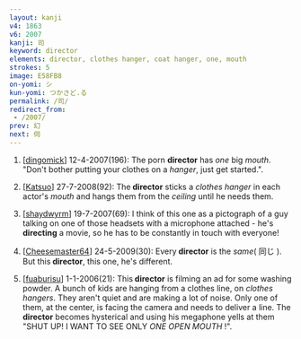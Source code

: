 ```yaml
---
layout: kanji
v4: 1863
v6: 2007
kanji: 司
keyword: director
elements: director, clothes hanger, coat hanger, one, mouth
strokes: 5
image: E58FB8
on-yomi: シ
kun-yomi: つかさど.る
permalink: /司/
redirect_from:
 - /2007/
prev: 幻
next: 伺
---
```


1) [<a href="http://kanji.koohii.com/profile/dingomick">dingomick</a>] 12-4-2007(196): The porn <strong>director</strong> has <em>one</em> big <em>mouth</em>. &quot;Don&#039;t bother putting your clothes on a <em>hanger</em>, just get started.&quot;.

2) [<a href="http://kanji.koohii.com/profile/Katsuo">Katsuo</a>] 27-7-2008(92): The<strong> director</strong> sticks a <em>clothes hanger</em> in each actor&#039;s <em>mouth</em> and hangs them from the <em>ceiling</em> until he needs them.

3) [<a href="http://kanji.koohii.com/profile/shaydwyrm">shaydwyrm</a>] 19-7-2007(69): I think of this one as a pictograph of a guy talking on one of those headsets with a microphone attached - he&#039;s <strong>directing</strong> a movie, so he has to be constantly in touch with everyone!

4) [<a href="http://kanji.koohii.com/profile/Cheesemaster64">Cheesemaster64</a>] 24-5-2009(30): Every<strong> director</strong> is the <em>same</em>( 同じ ). But this<strong> director</strong>, this one, he&#039;s different.

5) [<a href="http://kanji.koohii.com/profile/fuaburisu">fuaburisu</a>] 1-1-2006(21): This<strong> director</strong> is filming an ad for some washing powder. A bunch of kids are hanging from a clothes line, on <em>clothes hangers</em>. They aren&#039;t quiet and are making a lot of noise. Only one of them, at the center, is facing the camera and needs to deliver a line. The<strong> director</strong> becomes hysterical and using his megaphone yells at them &quot;SHUT UP! I WANT TO SEE ONLY <em>ONE OPEN MOUTH</em> !&quot;.

